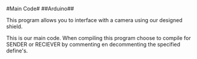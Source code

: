 #Main Code#
##Arduino##
<p>
This program allows you to interface with a camera using our designed shield. 
</p>
<p>
This is our main code. When compiling this program choose to compile for SENDER or RECIEVER by commenting en decommenting the specified define's.
</p>
